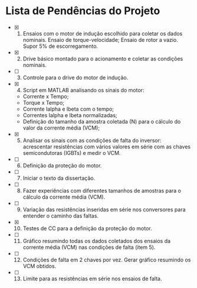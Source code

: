 # Lista de Pendências do Projeto

- [x] 1. Ensaios com o motor de indução escolhido para coletar os dados nominais. Ensaio de torque-velocidade; Ensaio de rotor a vazio. Supor 5% de escorregamento.
- [x] 2. Drive básico montado para o acionamento e coletar as condições nominais. 
- [ ] 3. Controle para o drive do motor de indução. 
- [x] 4. Script em MATLAB analisando os sinais do motor: 
    - Corrente x Tempo;
    - Torque x Tempo;
    - Corrente Ialpha e Ibeta com o tempo;
    - Correntes Ialpha e Ibeta normalizadas;
    - Definição do tamanho da amostra coletada (N) para o cálculo do valor da corrente média (VCM);
- [x] 5. Analisar os sinais com as condições de falta do inversor: acrescentar resistências com vários valores em série com as chaves semicondutoras (IGBTs) e medir o VCM.
- [ ] 6. Definição da proteção do motor.
- [ ] 7. Iniciar o texto da dissertação.
- [ ] 8. Fazer experiências com diferentes tamanhos de amostras para o cálculo da corrente média (VCM).
- [ ] 9. Variação das resistências inseridas em série nos conversores para entender o caminho das faltas.
- [x] 10. Testes de CC para a definição da proteção do motor.
- [ ] 11. Gráfico resumindo todas os dados coletados dos ensaios da corrente média (VCM) nas condições de falta (item 5).
- [ ] 12. Condições de falta em 2 chaves por vez. Gerar gráfico resumindo os VCM obtidos.
- [ ] 13. Limite para as resistências em série nos ensaios de falta.